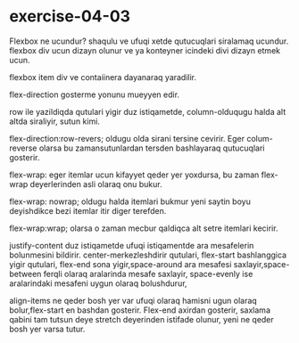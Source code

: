 # exercise-04-03

Flexbox ne ucundur?
shaqulu ve ufuqi xetde qutucuqlari siralamaq ucundur.
flexbox div ucun dizayn olunur ve ya konteyner icindeki divi dizayn etmek ucun.

flexbox item div ve contaiinera dayanaraq yaradilir.

flex-direction gosterme yonunu mueyyen edir.

row ile yazildiqda qutulari yigir duz istiqametde, column-olduqugu halda alt altda siraliyir, sutun kimi.

flex-direction:row-revers; oldugu olda sirani tersine cevirir. Eger colum-reverse olarsa bu zamansutunlardan tersden bashlayaraq qutucuqlari gosterir.

flex-wrap: eger itemlar ucun kifayyet qeder yer yoxdursa, bu zaman flex-wrap deyerlerinden asli olaraq onu bukur.

 flex-wrap: nowrap; oldugu halda itemlari bukmur yeni saytin boyu deyishdikce bezi itemlar itir diger terefden.

flex-wrap:wrap; olarsa o zaman mecbur qaldiqca alt setre itemlari kecirir.

justify-content duz istiqametde ufuqi istiqamentde ara mesafelerin bolunmesini bildirir.
center-merkezleshdirir qutulari, flex-start bashlanggica yigir qutulari, flex-end sona yigir,space-around ara mesafesi saxlayir,space-between ferqli olaraq aralarinda mesafe saxlayir, space-evenly ise aralarindaki mesafeni uygun olaraq bolushdurur,

align-items ne qeder bosh yer var ufuqi olaraq hamisni ugun olaraq bolur,flex-start en bashdan gosterir. Flex-end axirdan gosterir, saxlama qabini tam tutsun deye stretch deyerinden istifade olunur, yeni ne qeder bosh yer varsa tutur.
